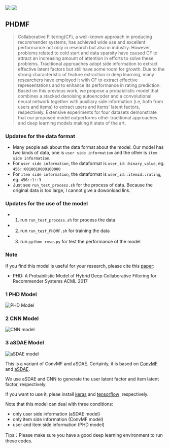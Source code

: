[![](https://jaywcjlove.github.io/sb/ico/awesome.svg)](#) [![](https://jaywcjlove.github.io/sb/license/mit.svg)](#)

## PHDMF

> Collaborative Filtering(CF), a well-known approach in producing recommender systems,
has achieved wide use and excellent performance not only in research but also in industry.
However, problems related to cold start and data sparsity have caused CF to attract an
increasing amount of attention in efforts to solve these problems. Traditional approaches
adopt side information to extract effective latent factors but still have some room for
growth. Due to the strong characteristic of feature extraction in deep learning, many
researchers have employed it with CF to extract effective representations and to enhance its
performance in rating prediction. Based on this previous work, we propose a probabilistic
model that combines a stacked denoising autoencoder and a convolutional neural network
together with auxiliary side information (i.e, both from users and items) to extract users and
items' latent factors, respectively. Extensive experiments for four datasets demonstrate that
our proposed model outperforms other traditional approaches and deep learning models
making it state of the art.

### Updates for the data format
- Many people ask about the data format about the model. Our model has two kinds of data, one is `user side information` and the other is `item side information`.
- For `user side information`, the dataformat is `user_id::binary_value`, eg. `456::0010010000100000`
- For `item side information`, the dataformat is `user_id::itemid::rating`, eg. `456::1::3`
- Just see `run_test_process.sh` for the process of data. Because the original data is too large, I cannot give a dowonload link.

### Updates for the use of the model
- 1. run `run_test_process.sh` for process the data
- 2. run `run_test_PHDMF.sh` for training the data
- 3. run `python rmse.py` for test the performance of the model


### Note
If you find this model is useful for your research, please cite this [paper](http://proceedings.mlr.press/v77/liu17a/liu17a.pdf):
- PHD: A Probabilistic Model of Hybrid Deep Collaborative Filtering for Recommender Systems ACML 2017

### 1 PHD Model
![PHD Model](https://github.com/daicoolb/PHDMF/blob/master/PHD.png)

### 2 CNN Model
![CNN model](https://github.com/daicoolb/PHDMF/blob/master/CNN.png)

### 3 aSDAE Model
![aSDAE model](https://github.com/daicoolb/PHDMF/blob/master/aSDAE.png)

This is a variant of ConvMF and aSDAE. Certainly, it is based on [ConvMF](http://dm.postech.ac.kr/~cartopy/ConvMF/) and [aSDAE](https://www.aaai.org/ocs/index.php/AAAI/AAAI17/paper/download/14676/13916).

We use aSDAE and CNN to generate the user latent factor and item latent factor, respectively.

If you want to use it, pleae install [keras](keras.io) and [tensorflow](http://tensorflow.org/) ,respectively.

Note that this model can deal with three conditions: 
- only user side information (aSDAE model)
- only item side information (ConvMF model)
- user and item side information (PHD model)

Tips：Please make sure you have a good deep learning environment to run these codes.
